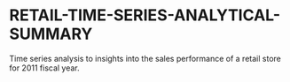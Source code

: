 # RETAIL-TIME-SERIES-ANALYTICAL-SUMMARY
Time series analysis to insights into the sales performance of a retail store for 2011 fiscal year.
